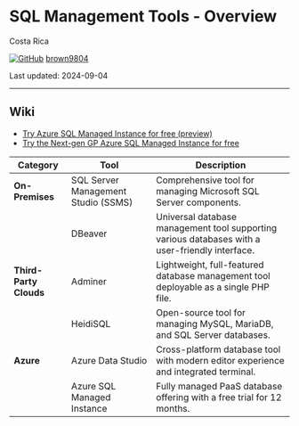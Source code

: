 # SQL Management Tools - Overview 

Costa Rica

[![GitHub](https://img.shields.io/badge/--181717?logo=github&logoColor=ffffff)](https://github.com/)
[brown9804](https://github.com/brown9804)

Last updated: 2024-09-04

----------

## Wiki 

- [Try Azure SQL Managed Instance for free (preview)](https://learn.microsoft.com/en-us/azure/azure-sql/managed-instance/free-offer?view=azuresql)
- [Try the Next-gen GP Azure SQL Managed Instance for free](https://techcommunity.microsoft.com/t5/azure-sql-blog/try-the-next-gen-gp-azure-sql-managed-instance-for-free/ba-p/4136933)

| **Category**           | **Tool**                         | **Description**                                                                                   |
|------------------------|----------------------------------|---------------------------------------------------------------------------------------------------|
| **On-Premises**        | SQL Server Management Studio (SSMS) | Comprehensive tool for managing Microsoft SQL Server components.                                  |
|                        | DBeaver                          | Universal database management tool supporting various databases with a user-friendly interface.   |
| **Third-Party Clouds** | Adminer                          | Lightweight, full-featured database management tool deployable as a single PHP file.              |
|                        | HeidiSQL                         | Open-source tool for managing MySQL, MariaDB, and SQL Server databases.                           |
| **Azure**              | Azure Data Studio                | Cross-platform database tool with modern editor experience and integrated terminal.               |
|                        | Azure SQL Managed Instance       | Fully managed PaaS database offering with a free trial for 12 months.                             |
